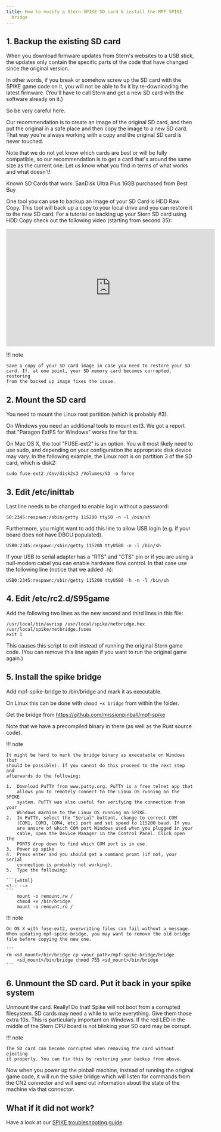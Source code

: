 ```yaml
---
title: How to modify a Stern SPIKE SD card & install the MPF SPIKE
  bridge
---
```


## 1. Backup the existing SD card

When you download firmware updates from Stern's websites to a USB
stick, the updates only contain the specific parts of the code that have
changed since the original version.

In other words, if you break or somehow screw up the SD card with the
SPIKE game code on it, you will not be able to fix it by re-downloading
the latest firmware. (You'll have to call Stern and get a new SD card
with the software already on it.)

So be very careful here.

Our recommendation is to create an image of the original SD card, and
then put the original in a safe place and then copy the image to a new
SD card. That way you're always working with a copy and the original SD
card is never touched.

Note that we do not yet know which cards are best or will be fully
compatible, so our recommendation is to get a card that's around the
same size as the current one. Let us know what you find in terms of what
works and what doesn't!

Known SD Cards that work: SanDisk Ultra Plus 16GB purchased from Best
Buy

One tool you can use to backup an image of your SD Card is HDD Raw Copy.
This tool will back up a copy to your local drive and you can restore it
to the new SD card. For a tutorial on backing up your Stern SD card
using HDD Copy check out the following video (starting from second 35):

<div class="video-wrapper">
<iframe width="560" height="315" src="https://www.youtube.com/embed/KlKw8raWixI" title="YouTube video player" frameborder="0" allow="accelerometer; autoplay; clipboard-write; encrypted-media; gyroscope; picture-in-picture" allowfullscreen></iframe>
</div>

!!! note

    Save a copy of your SD card image in case you need to restore your SD
    card. If, at one point, your SD memory card becomes corrupted, restoring
    from the backed up image fixes the issue.

## 2. Mount the SD card

You need to mount the Linux root partition (which is probably #3).

On Windows you need an additional tools to mount ext3. We got a report
that "Paragon ExtFS for Windows" works fine for this.

On Mac OS X, the tool "FUSE-ext2" is an option. You will most likely
need to use sudo, and depending on your configuration the appropriate
disk device may vary. In the following example, the Linux root is on
partition 3 of the SD card, which is disk2:

    sudo fuse-ext2 /dev/disk2s3 /Volumes/SD -o force

## 3. Edit /etc/inittab

Last line needs to be changed to enable login without a password:

    S0:2345:respawn:/sbin/getty 115200 ttyS0 -n -l /bin/sh

Furthermore, you might want to add this line to allow USB login (e.g. if
your board does not have DBGU populated).

    USB0:2345:respawn:/sbin/getty 115200 ttyUSB0 -n -l /bin/sh

If your USB to serial adapter has a "RTS" and "CTS" pin or if you
are using a null-modem cabel you can enable hardware flow control. In
that case use the following line (notice that we added `-h`):

    USB0:2345:respawn:/sbin/getty 115200 ttyUSB0 -h -n -l /bin/sh

## 4. Edit /etc/rc2.d/S95game

Add the following two lines as the new second and third lines in this
file:

    /usr/local/bin/avrisp /usr/local/spike/netbridge.hex /usr/local/spike/netbridge.fuses
    exit 1

This causes this script to exit instead of running the original Stern
game code. (You can remove this line again if you want to run the
original game again.)

## 5. Install the spike bridge

Add mpf-spike-bridge to /bin/bridge and mark it as executable.

On Linux this can be done with `chmod +x bridge` from within
the folder.

Get the bridge from <https://github.com/missionpinball/mpf-spike>

Note that we have a precompiled binary in there (as well as the Rust
source code).

!!! note

    It might be hard to mark the bridge binary as executable on Windows (but
    should be possible). If you cannot do this proceed to the next step and
    afterwards do the following:

    1.  Download PuTTY from www.putty.org. PuTTY is a free telnet app that
        allows you to remotely connect to the Linux OS running on the SPIKE
        system. PuTTY was also useful for verifying the connection from your
        Windows machine to the Linux OS running on SPIKE.
    2.  In PuTTY, select the "Serial" buttont, change to correct COM
        (COM1, COM3, COM4, etc) port and set speed to 115200 baud. If you
        are unsure of which COM port Windows used when you plugged in your
        cable, open the Device Manager in the Control Panel. Click open the
        PORTS drop down to find which COM port is in use.
    3.  Power up spike
    4.  Press enter and you should get a command promt (if not, your serial
        connection is probably not working).
    5.  Type the following:

    ```{=html}
    <!-- -->
    ```
        mount -o remount,rw /
        chmod +x /bin/bridge
        mount -o remount,ro /

!!! note

    On OS X with fuse-ext2, overwriting files can fail without a message.
    When updating mpf-spike-bridge, you may want to remove the old bridge
    file before copying the new one.

    ```
    rm <sd_mount>/bin/bridge cp <your_path>/mpf-spike-bridge/bridge
        <sd_mount>/bin/bridge chmod 755 <sd_mount>/bin/bridge
    ```

## 6. Unmount the SD card. Put it back in your spike system

Unmount the card. Really! Do that! Spike will not boot from a corrupted
filesystem. SD cards may need a while to write everything. Give them
those extra 10s. This is particularly important on Windows. If the red
LED in the middle of the Stern CPU board is not blinking your SD card
may be corrupt.

!!! note

    The SD card can become corrupted when removing the card without ejecting
    it properly. You can fix this by restoring your backup from above.

Now when you power up the pinball machine, instead of running the
original game code, it will run the spike bridge which will listen for
commands from the CN2 connector and will send out information about the
state of the machine via that connector.

## What if it did not work?

Have a look at our
[SPIKE troubleshooting guide](../../troubleshooting/index.md).
